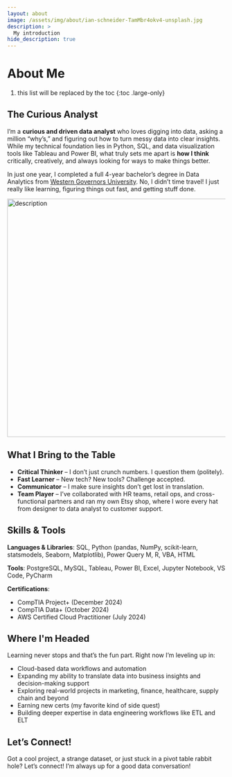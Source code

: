 ```yaml
---
layout: about
image: /assets/img/about/ian-schneider-TamMbr4okv4-unsplash.jpg
description: >
  My introduction
hide_description: true
---
```


# About Me

1. this list will be replaced by the toc
{:toc .large-only}

<!--author-->

## The Curious Analyst

I’m a **curious and driven data analyst** who loves digging into data, asking a million “why’s,” and figuring out how to turn messy data into clear insights. While my technical foundation lies in Python, SQL, and data visualization tools like Tableau and Power BI, what truly sets me apart is **how I think** critically, creatively, and always looking for ways to make things better.

In just one year, I completed a full 4-year bachelor’s degree in Data Analytics from [Western Governors University](https://www.wgu.edu/). No, I didn’t time travel! I just really like learning, figuring things out fast, and getting stuff done. 

<img src="/assets/img/about/ian-schneider-TamMbr4okv4-unsplash.jpg" alt="description" width="550" style="display: block; margin: 0 auto;"/>

## What I Bring to the Table

- **Critical Thinker** – I don’t just crunch numbers. I question them (politely).
- **Fast Learner** – New tech? New tools? Challenge accepted.
- **Communicator** – I make sure insights don’t get lost in translation.
- **Team Player** – I’ve collaborated with HR teams, retail ops, and cross-functional partners and ran my own Etsy shop, where I wore every hat from designer to data analyst to customer support.


## Skills & Tools

**Languages & Libraries**: SQL, Python (pandas, NumPy, scikit-learn, statsmodels, Seaborn, Matplotlib), Power Query M, R, VBA, HTML  

**Tools**: PostgreSQL, MySQL, Tableau, Power BI, Excel, Jupyter Notebook, VS Code, PyCharm  

**Certifications**:
- CompTIA Project+ (December 2024)
- CompTIA Data+ (October 2024)
- AWS Certified Cloud Practitioner (July 2024)


## Where I'm Headed

Learning never stops and that’s the fun part. Right now I’m leveling up in:

- Cloud-based data workflows and automation
- Expanding my ability to translate data into business insights and decision-making support
- Exploring real-world projects in marketing, finance, healthcare, supply chain and beyond
- Earning new certs (my favorite kind of side quest)
- Building deeper expertise in data engineering workflows like ETL and ELT


## Let’s Connect!

Got a cool project, a strange dataset, or just stuck in a pivot table rabbit hole? Let’s connect! I’m always up for a good data conversation!

[<i class="icon-github"></i>](https://github.com/nvu01)  
[<i class="icon-linkedin2"></i>](https://www.linkedin.com/in/ngan-vu-719896328/)